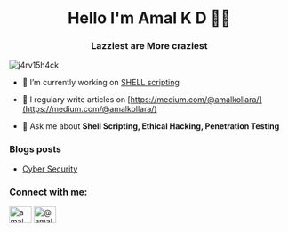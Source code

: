 <h1 align="center">Hello I'm Amal K D 👨‍💻</h1> 

<h3 align="center">Lazziest are More craziest</h3>


<p align="left"> <img src="https://komarev.com/ghpvc/?username=j4rv15h4ck&label=Profile%20views&color=008ae6&style=flat-square" alt="j4rv15h4ck" /> </p>



- 🔭 I’m currently working on [SHELL scripting](https:linkgithub)
 
- 📝 I regulary write articles on [https://medium.com/@amalkollara/](https://medium.com/@amalkollara/)

- 💬 Ask me about **Shell Scripting, Ethical Hacking, Penetration Testing**
 

### Blogs posts
<!-- BLOG-POST-LIST:START -->
- [Cyber Security](https://medium.com/@amalkollara/introduction-to-cyber-security-43a561d142bb)
<!-- BLOG-POST-LIST:END -->

<h3 align="left">Connect with me:</h3>
<p align="left">
<a href="https://www.linkedin.com/in/amalkollara/" target="blank"><img align="center" src="https://cdn.jsdelivr.net/npm/simple-icons@3.0.1/icons/linkedin.svg" alt="amal" height="30" width="40" /></a>
<a href="https://medium.com/@amalkollara/" target="blank"><img align="center" src="https://cdn.jsdelivr.net/npm/simple-icons@3.0.1/icons/medium.svg" alt="@amalkollara" height="30" width="40" /></a>
</p>


